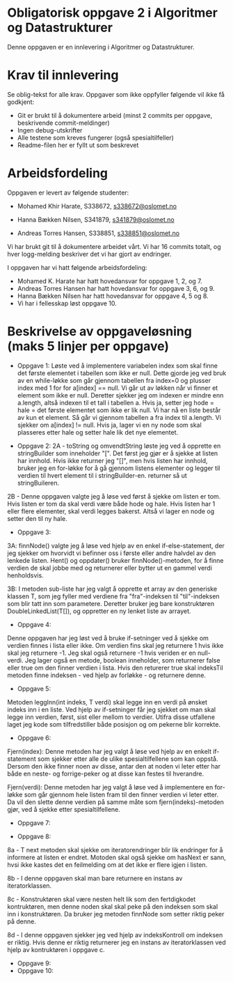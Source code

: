 # Obligatorisk oppgave 2 i Algoritmer og Datastrukturer

Denne oppgaven er en innlevering i Algoritmer og Datastrukturer. 

# Krav til innlevering

Se oblig-tekst for alle krav. Oppgaver som ikke oppfyller følgende vil ikke få godkjent:

* Git er brukt til å dokumentere arbeid (minst 2 commits per oppgave, beskrivende commit-meldinger)	
* Ingen debug-utskrifter
* Alle testene som kreves fungerer (også spesialtilfeller)
* Readme-filen her er fyllt ut som beskrevet

# Arbeidsfordeling

Oppgaven er levert av følgende studenter:

* Mohamed Khir Harate, S338672, s338672@oslomet.no

* Hanna Bækken Nilsen, S341879, s341879@oslomet.no

* Andreas Torres Hansen, S338851, s338851@oslomet.no


Vi har brukt git til å dokumentere arbeidet vårt. Vi har 16 commits totalt, og hver logg-melding beskriver det vi har gjort av endringer.

I oppgaven har vi hatt følgende arbeidsfordeling:
* Mohamed K. Harate har hatt hovedansvar for oppgave 1, 2, og 7. 
* Andreas Torres Hansen har hatt hovedansvar for oppgave 3, 6, og 9. 
* Hanna Bækken Nilsen har hatt hovedansvar for oppgave 4, 5 og 8. 
* Vi har i fellesskap løst oppgave 10. 

# Beskrivelse av oppgaveløsning (maks 5 linjer per oppgave)

* Oppgave 1: Løste ved å implementere variabelen index som skal finne det første elementet i tabellen 
som ikke er null. Dette gjorde jeg ved bruk av en while-løkke som går gjennom tabellen fra index=0 og plusser 
index med 1 for for a[index] == null. Vi går ut av løkken når vi finner et element som ikke er null. Deretter sjekker 
jeg om indexen er mindre enn a.length, altså indexen til et tall i tabellen a. Hvis ja, setter jeg hode = hale = det
første elementet som ikke er lik null. Vi har nå en liste består av kun et element. Så går vi gjennom tabellen a fra index
til a.length. Vi sjekker om a[index] != null. Hvis ja, lager vi en ny node som skal plasseres etter hale og setter hale 
lik det nye elementet.
        
                                                          
* Oppgave 2: 
2A - toString og omvendtString løste jeg ved å opprette en stringBuilder som inneholder "[". Det først jeg gjør er
å sjekke at listen har innhold. Hvis ikke returner jeg "[]", men hvis listen har innhold, bruker jeg en for-løkke
for å gå gjennom listens elementer og legger til verdien til hvert element til i stringBuilder-en. returner så ut stringBuileren. 


2B - Denne oppgaven valgte jeg å løse ved først å sjekke om listen er tom. Hvis listen er tom da skal verdi være
både hode og hale. Hvis listen har 1 eller flere elementer, skal verdi legges bakerst. Altså vi lager en node og setter 
den til ny hale.



* Oppgave 3:

3A:
finnNode() valgte jeg å løse ved hjelp av en enkel if-else-statement, der jeg sjekker om hvorvidt vi befinner oss i første eller
andre halvdel av den lenkede listen. Hent() og oppdater() bruker finnNode()-metoden, for å finne verdien de skal jobbe med og returnerer eller bytter
ut en gammel verdi henholdsvis.

3B:
I metoden sub-liste har jeg valgt å opprette et array av den generiske klassen T, som jeg fyller med verdiene
fra "fra"-indeksen til "til"-indeksen som blir tatt inn som parametere. Deretter bruker jeg bare konstruktøren 
DoubleLinkedList(T[]), og oppretter en ny lenket liste av arrayet.

* Oppgave 4:

Denne oppgaven har jeg løst ved å bruke if-setninger ved å sjekke om verdien finnes i lista eller ikke. Om verdien fins skal jeg returnere 1
hvis ikke skal jeg returnere -1. Jeg skal også returnere -1 hvis veriden er en null-verdi. Jeg lager også en metode, boolean inneholder, som 
returnerer false eller true om den finner verdien i lista. Hvis den returerer true skal indeksTil metoden 
finne indeksen - ved hjelp av forløkke - og returnere denne.


* Oppgave 5:

Metoden leggInn(int indeks, T verdi) skal legge inn en verdi på ønsket indeks inn i en liste. Ved hjelp av if-setninger får jeg sjekket om 
man skal legge inn verdien, først, sist eller mellom to verdier. Utifra disse utfallene laget jeg kode som tilfredstiller både posisjon og 
om pekerne blir korrekte.  


* Oppgave 6:

Fjern(index):
Denne metoden har jeg valgt å løse ved hjelp av en enkelt if-statement som sjekker etter alle de ulike spesialtilfellene
som kan oppstå. Dersom den ikke finner noen av disse, antar den at noden vi leter etter har både en neste- og forrige-peker 
og at disse kan festes til hverandre.

Fjern(verdi): 
Denne metoden har jeg valgt å løse ved å implementere en for-løkke som går gjennom hele listen fram til den finner verdien vi leter etter.
Da vil den slette denne verdien på samme måte som fjern(indeks)-metoden gjør, ved å sjekke etter spesialtilfellene.

* Oppgave 7:



* Oppgave 8:

8a - T next metoden skal sjekke om iteratorendringer blir lik endringer for å informere at listen er endret. 
Motoden skal også sjekke om hasNext er sann, hvsi ikke kastes det en feilmelding om at det ikke er flere igjen i listen. 

8b - I denne oppgaven skal man bare returnere en instans av iteratorklassen.

8c - Konstruktøren skal være nesten helt lik som den fertdigkodet kontruktøren, men denne noden skal 
skal peke på den indeksen som skal inn i konstruktøren. Da bruker jeg metoden finnNode som setter riktig peker på 
denne. 

8d - I denne oppgaven sjekker jeg ved hjelp av indeksKontroll om indeksen er riktig. Hvis denne er riktig 
returnerer jeg en instans av iteratorklassen ved hjelp av kontruktøren i oppgave c. 

* Oppgave 9:
* Oppgave 10:
